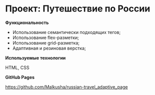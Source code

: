 # Проект: Путешествие по России

**Функциональность**

* Использование семантически подходящих тегов;
* Использование flex-разметки;
* Использование grid-разметка;
* Адаптивная и резиновая верстка;

**Используемые технологии**

HTML, CSS

**GitHub Pages**

https://github.com/Malkusha/russian-travel_adaptive_page
